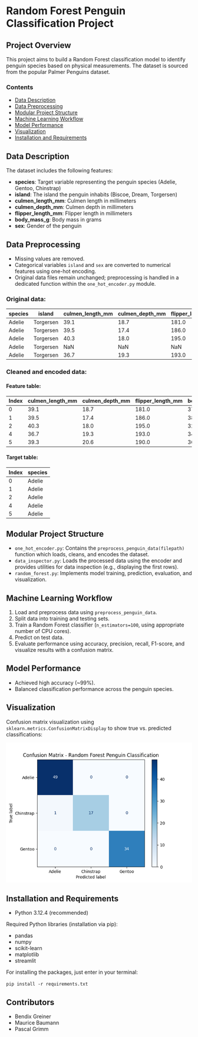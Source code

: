 # Random Forest Penguin Classification Project

## Project Overview

This project aims to build a Random Forest classification model to identify penguin species based on physical measurements. The dataset is sourced from the popular Palmer Penguins dataset.

### Contents
- [Data Description](#data-description)
- [Data Preprocessing](#data-preprocessing)
- [Modular Project Structure](#modular-project-structure)
- [Machine Learning Workflow](#machine-learning-workflow)
- [Model Performance](#model-performance)
- [Visualization](#visualization)
- [Installation and Requirements](#installation-and-requirements)

## Data Description

The dataset includes the following features:

- **species**: Target variable representing the penguin species (Adelie, Gentoo, Chinstrap)
- **island**: The island the penguin inhabits (Biscoe, Dream, Torgersen)
- **culmen_length_mm**: Culmen length in millimeters
- **culmen_depth_mm**: Culmen depth in millimeters
- **flipper_length_mm**: Flipper length in millimeters
- **body_mass_g**: Body mass in grams
- **sex**: Gender of the penguin

## Data Preprocessing

- Missing values are removed.
- Categorical variables `island` and `sex` are converted to numerical features using one-hot encoding.
- Original data files remain unchanged; preprocessing is handled in a dedicated function within the `one_hot_encoder.py` module.

### Original data:
| species | island    | culmen_length_mm | culmen_depth_mm | flipper_length_mm | body_mass_g | sex    |
|---------|-----------|------------------|-----------------|-------------------|-------------|--------|
| Adelie  | Torgersen | 39.1             | 18.7            | 181.0             | 3750.0      | MALE   |
| Adelie  | Torgersen | 39.5             | 17.4            | 186.0             | 3800.0      | FEMALE |
| Adelie  | Torgersen | 40.3             | 18.0            | 195.0             | 3250.0      | FEMALE |
| Adelie  | Torgersen | NaN              | NaN             | NaN               | NaN         | NaN    |
| Adelie  | Torgersen | 36.7             | 19.3            | 193.0             | 3450.0      | FEMALE |

### Cleaned and encoded data:
#### Feature table:
| Index | culmen_length_mm | culmen_depth_mm | flipper_length_mm | body_mass_g | island_Biscoe | island_Dream | island_Torgersen | sex_. | sex_FEMALE | sex_MALE |
|-------|------------------|-----------------|-------------------|-------------|---------------|--------------|------------------|-------|------------|----------|
| 0     | 39.1             | 18.7            | 181.0             | 3750.0      | False         | False        | True             | False | False      | True     |
| 1     | 39.5             | 17.4            | 186.0             | 3800.0      | False         | False        | True             | False | True       | False    |
| 2     | 40.3             | 18.0            | 195.0             | 3250.0      | False         | False        | True             | False | True       | False    |
| 4     | 36.7             | 19.3            | 193.0             | 3450.0      | False         | False        | True             | False | True       | False    |
| 5     | 39.3             | 20.6            | 190.0             | 3650.0      | False         | False        | True             | False | False      | True     |


#### Target table:
| Index | species |
|-------|---------|
| 0     | Adelie  |
| 1     | Adelie  |
| 2     | Adelie  |
| 4     | Adelie  |
| 5     | Adelie  |



## Modular Project Structure

- `one_hot_encoder.py`: Contains the `preprocess_penguin_data(filepath)` function which loads, cleans, and encodes the dataset.
- `data_inspector.py`: Loads the processed data using the encoder and provides utilities for data inspection (e.g., displaying the first rows).
- `random_forest.py`: Implements model training, prediction, evaluation, and visualization.

## Machine Learning Workflow

1. Load and preprocess data using `preprocess_penguin_data`.
2. Split data into training and testing sets.
3. Train a Random Forest classifier (`n_estimators=100`, using appropriate number of CPU cores).
4. Predict on test data.
5. Evaluate performance using accuracy, precision, recall, F1-score, and visualize results with a confusion matrix.

## Model Performance

- Achieved high accuracy (~99%).
- Balanced classification performance across the penguin species.


## Visualization

Confusion matrix visualization using `sklearn.metrics.ConfusionMatrixDisplay` to show true vs. predicted classifications:

![Penguin Dataset Preview](results_confusion_matrix.png)


## Installation and Requirements

- Python 3.12.4 (recommended)

Required Python libraries (installation via pip):

- pandas
- numpy
- scikit-learn
- matplotlib
- streamlit

For installing the packages, just enter in your terminal:

``
pip install -r requirements.txt
``

## Contributors

- Bendix Greiner
- Maurice Baumann
- Pascal Grimm